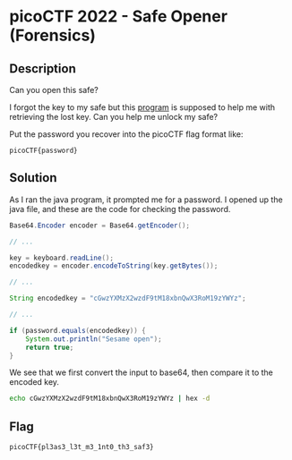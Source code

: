 # picoCTF 2022 - Safe Opener (Forensics)

## Description

Can you open this safe?

I forgot the key to my safe but this [program](https://artifacts.picoctf.net/c/463/SafeOpener.java) is supposed to help me with retrieving the lost key. Can you help me unlock my safe?

Put the password you recover into the picoCTF flag format like:

`picoCTF{password}`

## Solution

As I ran the java program, it prompted me for a password.
I opened up the java file, and these are the code for checking the password.

```java
Base64.Encoder encoder = Base64.getEncoder();

// ...

key = keyboard.readLine();
encodedkey = encoder.encodeToString(key.getBytes());

// ...

String encodedkey = "cGwzYXMzX2wzdF9tM18xbnQwX3RoM19zYWYz";

// ...

if (password.equals(encodedkey)) {
    System.out.println("Sesame open");
    return true;
}
```

We see that we first convert the input to base64, then compare it to the encoded key.

```bash
echo cGwzYXMzX2wzdF9tM18xbnQwX3RoM19zYWYz | hex -d
```

## Flag

`picoCTF{pl3as3_l3t_m3_1nt0_th3_saf3}`

